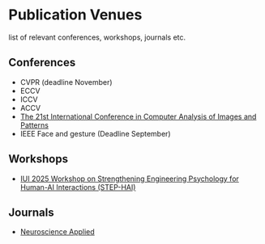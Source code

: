 # Publication Venues

list of relevant conferences, workshops, journals etc. 

## Conferences
- CVPR (deadline November)
- ECCV
- ICCV
- ACCV
- [The 21st International Conference in Computer Analysis of Images and Patterns](https://caip2025.com/call-for-papers/)
- IEEE Face and gesture (Deadline September)

## Workshops
- [IUI 2025 Workshop on Strengthening Engineering Psychology for Human-AI Interactions (STEP-HAI) ](https://step-hai.com/)

## Journals
- [Neuroscience Applied](https://www-sciencedirect-com.ep.ituproxy.kb.dk/journal/neuroscience-applied)
